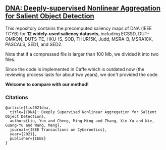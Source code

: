 ## [DNA: Deeply-supervised Nonlinear Aggregation for Salient Object Detection](https://ieeexplore.ieee.org/document/9345433)

This repository contains the precomputed saliency maps of DNA (IEEE TCYB) for **12 widely-used saliency datasets**, including ECSSD, DUT-OMRON, DUTS-TE, HKU-IS, SOD, THUR15K, Judd, MSRA-B, MSRA10K, PASCALS, SED1, and SED2.

Note that if a compressed file is larger than 100 Mb, we divided it into two files.

Since the code is implemented in Caffe which is outdated now (the reviewing process lasts for about two years), we don't provided the code.

**Welcome to compare with our method!**

### Citations

    @article{liu2021dna,
      title={{DNA}: Deeply Supervised Nonlinear Aggregation for Salient Object Detection},
      author={Liu, Yun and Cheng, Ming-Ming and Zhang, Xin-Yu and Nie, Guang-Yu and Wang, Meng},
      journal={IEEE Transactions on Cybernetics},
      year={2021},
      publisher={IEEE}
    }
